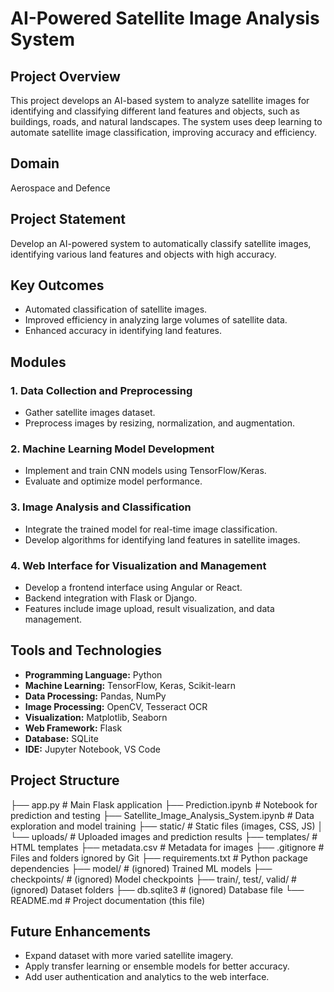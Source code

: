 # AI-Powered Satellite Image Analysis System

## Project Overview
This project develops an AI-based system to analyze satellite images for identifying and classifying different land features and objects, such as buildings, roads, and natural landscapes. The system uses deep learning to automate satellite image classification, improving accuracy and efficiency.

## Domain
Aerospace and Defence

## Project Statement
Develop an AI-powered system to automatically classify satellite images, identifying various land features and objects with high accuracy.

## Key Outcomes
- Automated classification of satellite images.
- Improved efficiency in analyzing large volumes of satellite data.
- Enhanced accuracy in identifying land features.

## Modules

### 1. Data Collection and Preprocessing
- Gather satellite images dataset.
- Preprocess images by resizing, normalization, and augmentation.

### 2. Machine Learning Model Development
- Implement and train CNN models using TensorFlow/Keras.
- Evaluate and optimize model performance.

### 3. Image Analysis and Classification
- Integrate the trained model for real-time image classification.
- Develop algorithms for identifying land features in satellite images.

### 4. Web Interface for Visualization and Management
- Develop a frontend interface using Angular or React.
- Backend integration with Flask or Django.
- Features include image upload, result visualization, and data management.

## Tools and Technologies
- **Programming Language:** Python  
- **Machine Learning:** TensorFlow, Keras, Scikit-learn  
- **Data Processing:** Pandas, NumPy  
- **Image Processing:** OpenCV, Tesseract OCR  
- **Visualization:** Matplotlib, Seaborn  
- **Web Framework:** Flask  
- **Database:** SQLite  
- **IDE:** Jupyter Notebook, VS Code

## Project Structure
├── app.py # Main Flask application
├── Prediction.ipynb # Notebook for prediction and testing
├── Satellite_Image_Analysis_System.ipynb # Data exploration and model training
├── static/ # Static files (images, CSS, JS)
│ └── uploads/ # Uploaded images and prediction results
├── templates/ # HTML templates
├── metadata.csv # Metadata for images
├── .gitignore # Files and folders ignored by Git
├── requirements.txt # Python package dependencies
├── model/ # (ignored) Trained ML models
├── checkpoints/ # (ignored) Model checkpoints
├── train/, test/, valid/ # (ignored) Dataset folders
├── db.sqlite3 # (ignored) Database file
└── README.md # Project documentation (this file)



## Future Enhancements
- Expand dataset with more varied satellite imagery.
- Apply transfer learning or ensemble models for better accuracy.
- Add user authentication and analytics to the web interface.


